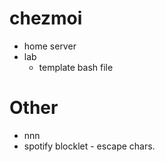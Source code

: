 # chezmoi
- home server
- lab
  - template bash file

# Other
- nnn
- spotify blocklet - escape chars.
